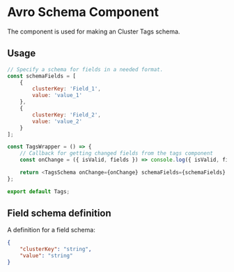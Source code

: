 # Avro Schema Component

The component is used for making an Cluster Tags schema.

## Usage

```javascript
// Specify a schema for fields in a needed format.
const schemaFields = [
    {
        clusterKey: 'Field_1',
        value: 'value_1'
    },
    {
        clusterKey: 'Field_2',
        value: 'value_2'
    }
];

const TagsWrapper = () => {
    // Callback for getting changed fields from the tags component
    const onChange = ({ isValid, fields }) => console.log({ isValid, fields });

    return <TagsSchema onChange={onChange} schemaFields={schemaFields} />;
};

export default Tags;
```

## Field schema definition

A definition for a field schema:

```json
{
    "clusterKey": "string",
    "value": "string"
}
```
